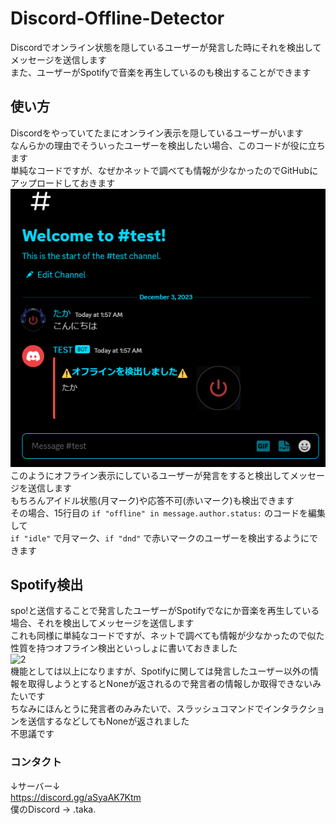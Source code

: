 # Discord-Offline-Detector
Discordでオンライン状態を隠しているユーザーが発言した時にそれを検出してメッセージを送信します  
また、ユーザーがSpotifyで音楽を再生しているのも検出することができます
## 使い方  
Discordをやっていてたまにオンライン表示を隠しているユーザーがいます  
なんらかの理由でそういったユーザーを検出したい場合、このコードが役に立ちます  
単純なコードですが、なぜかネットで調べても情報が少なかったのでGitHubにアップロードしておきます  
![1](image/1.png)  
このようにオフライン表示にしているユーザーが発言をすると検出してメッセージを送信します  
もちろんアイドル状態(月マーク)や応答不可(赤いマーク)も検出できます  
その場合、15行目の ```if "offline" in message.author.status:``` のコードを編集して  
```if "idle"``` で月マーク、```if "dnd"``` で赤いマークのユーザーを検出するようにできます  
## Spotify検出  
spo!と送信することで発言したユーザーがSpotifyでなにか音楽を再生している場合、それを検出してメッセージを送信します  
これも同様に単純なコードですが、ネットで調べても情報が少なかったので似た性質を持つオフライン検出といっしょに書いておきました  
![2](image/2.png)  
機能としては以上になりますが、Spotifyに関しては発言したユーザー以外の情報を取得しようとするとNoneが返されるので発言者の情報しか取得できないみたいです  
ちなみにほんとうに発言者のみみたいで、スラッシュコマンドでインタラクションを送信するなどしてもNoneが返されました  
不思議です  
### コンタクト  
↓サーバー↓  
https://discord.gg/aSyaAK7Ktm  
僕のDiscord -> .taka.
